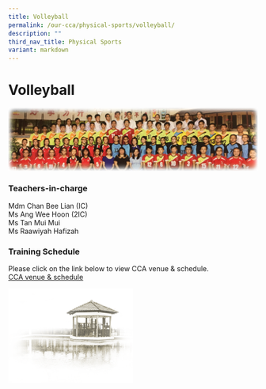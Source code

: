 ```yaml
---
title: Volleyball
permalink: /our-cca/physical-sports/volleyball/
description: ""
third_nav_title: Physical Sports
variant: markdown
---
```

# **Volleyball**

![](/images/Volleyball.jpg)

### Teachers-in-charge

Mdm Chan Bee Lian (IC)   
Ms Ang Wee Hoon (2IC)    
Ms Tan Mui Mui<br>
Ms Raawiyah Hafizah

### Training Schedule

Please click on the link below to view CCA venue &amp; schedule.&nbsp;  
[CCA venue &amp; schedule](/our-cca/cca/cca-venue-schedule/)

<img src="/images/pavilion.png" style="width:50%">